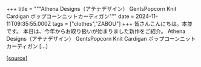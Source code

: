 +++
title = """Athena Designs（アテナデザイン） GentsPopcorn Knit Cardigan ポップコーンニットカーディガン"""
date = 2024-11-11T09:35:55.000Z
tags = ["clothes","ZABOU"]
+++
皆さんこんにちは。本並です。 本日は、今年からお取り扱いが始まりました新作をご紹介。 Athena Designs（アテナデザイン） GentsPopcorn Knit Cardigan ポップコーンニットカーディガン \[…\]

[[source]](https://zabou.org/2024/11/11/312242/)
